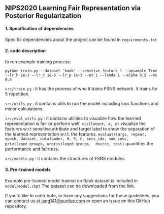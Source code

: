 ## NIPS2020 Learning Fair Representation via Posterior Regularization

#### 1. Specification of dependencies
Specific dependencies about the project can be found in `requirements.txt`

#### 2. code description
to run example training process:
```console
python train.py --dataset 'bank' --senstive_feature 1 --upsample True  --lr_h 1e-3 --lr_c 1e-5 --lr_p 1e-3 --et 1 --lamda 1 --alpha 0.2 --mu 0.6
```

`src/train.py` : it has the process of who it trains FSNS network. It trains for 5 repetition.

`src/utils.py` : it contains utils to run the model including loss functions and minor calculations.

`src/eval_utils.py` : it contains utilities to visualize how the learned representation is fair or perform well.
`vis(latent, a, y)` visualize the features w.r.t sensitive attribute and target label to show the separation of the learned representation w.r.t. the features. 
`evaluate(args, repeat, epoch, dataset, dataloader, H, P, C, sens_idx, num_sens, privileged_groups, unprivileged_groups,  device, test)` quantifies the performance and fairness.

`src/models.py` : it contains the structures of FSNS modules.


#### 3. Pre-trained models
Example pre-trained model trained on Bank dataset is included in `model/model.ckpt`
The dataset can be downloaded from the link.


If you'd like to contribute, or have any suggestions for these guidelines, you can contact us at jang141@purdue.com or open an issue on this GitHub repository. 
